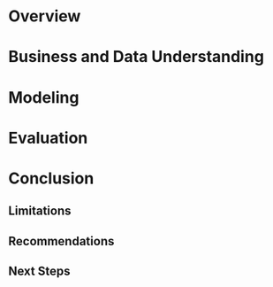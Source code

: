 # Overview

# Business and Data Understanding

# Modeling

# Evaluation

# Conclusion

## Limitations

## Recommendations

## Next Steps
